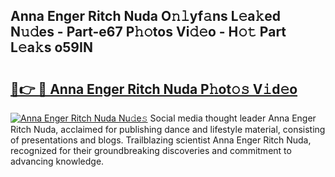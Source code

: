 ## Anna Enger Ritch Nuda O𝚗𝚕yf𝚊ns L𝚎a𝚔ed N𝚞𝚍es - Part-e67 P𝚑𝚘tos Vi𝚍𝚎o - H𝚘𝚝 Part L𝚎a𝚔s o59IN

# <h2><a href="http://kfekn9i.oniu.top/?m=Anna+Enger+Ritch+Nuda">🔗👉 🔴 Anna Enger Ritch Nuda P𝚑ot𝚘𝚜 V𝚒d𝚎o</a></h2>

[![Anna Enger Ritch Nuda Nu𝚍e𝚜](https://i.imgur.com/0qMVB7G.gif)](http://kfekn9i.oniu.top/?m=Anna+Enger+Ritch+Nuda)
Social media thought leader Anna Enger Ritch Nuda, acclaimed for publishing dance and lifestyle material, consisting of presentations and blogs. Trailblazing scientist Anna Enger Ritch Nuda, recognized for their groundbreaking discoveries and commitment to advancing knowledge.  
